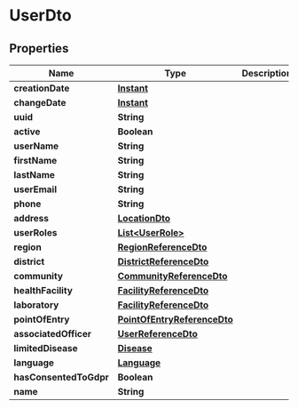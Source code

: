 # UserDto

## Properties
Name | Type | Description | Notes
------------ | ------------- | ------------- | -------------
**creationDate** | [**Instant**](OffsetDateTime.md) |  |  [optional]
**changeDate** | [**Instant**](OffsetDateTime.md) |  |  [optional]
**uuid** | **String** |  |  [optional]
**active** | **Boolean** |  |  [optional]
**userName** | **String** |  |  [optional]
**firstName** | **String** |  |  [optional]
**lastName** | **String** |  |  [optional]
**userEmail** | **String** |  |  [optional]
**phone** | **String** |  |  [optional]
**address** | [**LocationDto**](LocationDto.md) |  |  [optional]
**userRoles** | [**List&lt;UserRole&gt;**](UserRole.md) |  |  [optional]
**region** | [**RegionReferenceDto**](RegionReferenceDto.md) |  |  [optional]
**district** | [**DistrictReferenceDto**](DistrictReferenceDto.md) |  |  [optional]
**community** | [**CommunityReferenceDto**](CommunityReferenceDto.md) |  |  [optional]
**healthFacility** | [**FacilityReferenceDto**](FacilityReferenceDto.md) |  |  [optional]
**laboratory** | [**FacilityReferenceDto**](FacilityReferenceDto.md) |  |  [optional]
**pointOfEntry** | [**PointOfEntryReferenceDto**](PointOfEntryReferenceDto.md) |  |  [optional]
**associatedOfficer** | [**UserReferenceDto**](UserReferenceDto.md) |  |  [optional]
**limitedDisease** | [**Disease**](Disease.md) |  |  [optional]
**language** | [**Language**](Language.md) |  |  [optional]
**hasConsentedToGdpr** | **Boolean** |  |  [optional]
**name** | **String** |  |  [optional]
